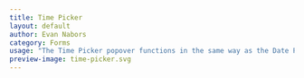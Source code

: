 ```yaml
---
title: Time Picker
layout: default
author: Evan Nabors
category: Forms
usage: "The Time Picker popover functions in the same way as the Date Picker. The Time Picker popover activates when the user clicks anywhere within the time box (either text area or clock icon). After a time is selected, the user can click anywhere outside the box to save it, or they can click on the box itself, in which case the popover closes and the time in the box updates to the selected time."
preview-image: time-picker.svg
---
```

